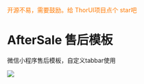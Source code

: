 <font color=#ff7900>开源不易，需要鼓励。给 ThorUI项目点个 star吧</font>

# AfterSale 售后模板
微信小程序售后模板，自定义tabbar使用

![](https://www.thorui.cn/img/tabbar.png)
